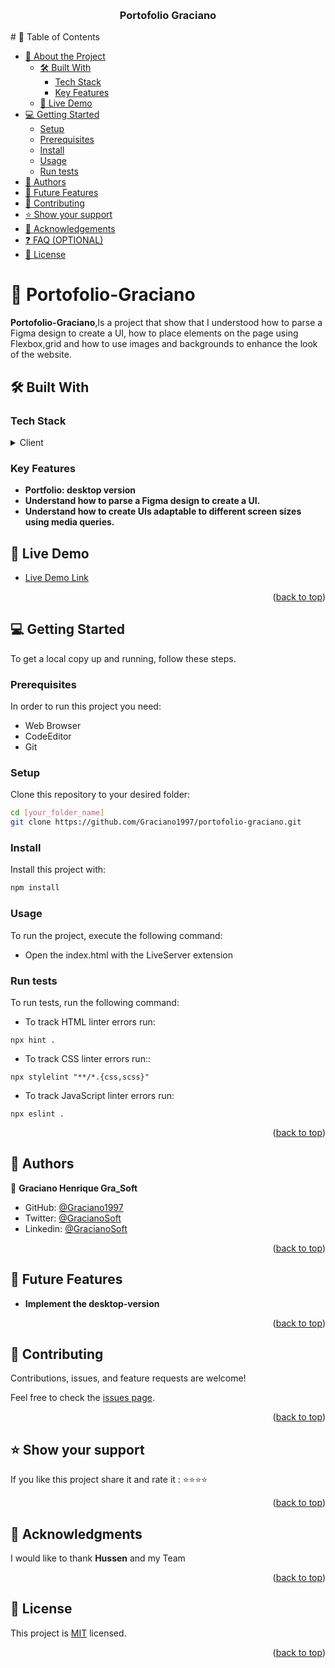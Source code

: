 <a name="readme-top"></a>
<div align="center">
  <br/>
  <h3><b>Portofolio Graciano</b></h3>

</div>
# 📗 Table of Contents

- [📖 About the Project](#about-project)
  - [🛠 Built With](#built-with)
    - [Tech Stack](#tech-stack)
    - [Key Features](#key-features)
  - [🚀 Live Demo](#live-demo)
- [💻 Getting Started](#getting-started)
  - [Setup](#setup)
  - [Prerequisites](#prerequisites)
  - [Install](#install)
  - [Usage](#usage)
   - [Run tests](#run-tests)
- [👥 Authors](#authors)
- [🔭 Future Features](#future-features)
- [🤝 Contributing](#contributing)
- [⭐️ Show your support](#support)
- [🙏 Acknowledgements](#acknowledgements)
- [❓ FAQ (OPTIONAL)](#faq)
- [📝 License](#license)

# 📖 Portofolio-Graciano <a name="about-project"></a>

**Portofolio-Graciano**,Is a project that show that I understood how to parse a Figma design to create a UI, how to place elements on the page using Flexbox,grid and how to use images and backgrounds to enhance the look of the website.

## 🛠 Built With <a name="built-with"></a>

### Tech Stack <a name="tech-stack"></a>

<details>
  <summary>Client</summary>
  <ul>
    <li><a href="https://html.spec.whatwg.org/multipage/#toc-semantics/">Html</a></li>
    <li><a href="https://www.w3.org/standards/webdesign/htmlcss">Css</a></li>
  </ul>
</details>

### Key Features <a name="key-features"></a>
- **Portfolio: desktop version**
- **Understand how to parse a Figma design to create a UI.**
- **Understand how to create UIs adaptable to different screen sizes using media queries.**

## 🚀 Live Demo <a name="live-demo"></a>
- [Live Demo Link](https://graciano1997.github.io/portofolio-graciano/)


<p align="right">(<a href="#readme-top">back to top</a>)</p>


## 💻 Getting Started <a name="getting-started"></a>


To get a local copy up and running, follow these steps.

### Prerequisites

In order to run this project you need:
- Web Browser
- CodeEditor
- Git

### Setup

Clone this repository to your desired folder:

  ```sh
  cd [your_folder_name]
  git clone https://github.com/Graciano1997/portofolio-graciano.git
```
### Install

Install this project with:

  ```sh
  npm install
```
### Usage

To run the project, execute the following command:

- Open the index.html with the LiveServer extension
### Run tests

To run tests, run the following command:

- To track HTML linter errors run:
```
npx hint .
```
- To track CSS linter errors run::
```
npx stylelint "**/*.{css,scss}"
```
- To track JavaScript linter errors run:
```
npx eslint .
```

<p align="right">(<a href="#readme-top">back to top</a>)</p>


## 👥 Authors <a name="authors"></a>

👤 **Graciano Henrique Gra_Soft**

- GitHub: [@Graciano1997](https://github.com/Graciano1997)
- Twitter: [@GracianoSoft](https://twitter.com/GracianoSoft)
- Linkedin: [@GracianoSoft](https://www.linkedin.com/in/graciano-manuel-henrique-175527221/)


<p align="right">(<a href="#readme-top">back to top</a>)</p>


## 🔭 Future Features <a name="future-features"></a>

- **Implement the desktop-version**

<p align="right">(<a href="#readme-top">back to top</a>)</p>


## 🤝 Contributing <a name="contributing"></a>

Contributions, issues, and feature requests are welcome!

Feel free to check the [issues page](../../issues/).

<p align="right">(<a href="#readme-top">back to top</a>)</p>


## ⭐️ Show your support <a name="support"></a>


If you like this project share it and rate it :
⭐️⭐️⭐️⭐️
<p align="right">(<a href="#readme-top">back to top</a>)</p>

## 🙏 Acknowledgments <a name="acknowledgements"></a>

I would like to thank **Hussen** and my Team 

<p align="right">(<a href="#readme-top">back to top</a>)</p>


## 📝 License <a name="license"></a>
This project is [MIT](./LICENSE) licensed.

<p align="right">(<a href="#readme-top">back to top</a>)</p>
